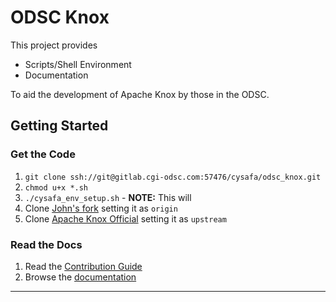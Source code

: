 # ODSC Knox

This project provides

 * Scripts/Shell Environment
 * Documentation

 To aid the development of Apache Knox by those in the ODSC.

## Getting Started

### Get the Code
 1. `git clone ssh://git@gitlab.cgi-odsc.com:57476/cysafa/odsc_knox.git`
 2. `chmod u+x *.sh`
 3. `./cysafa_env_setup.sh` - **NOTE:** This will
   1. Clone [John's fork](https://github.com/mcparlandjcgi/knox) setting it as  `origin`
   2. Clone [Apache Knox Official](git@github.com:apache/knox.git) setting it as `upstream`

### Read the Docs
 1. Read the [Contribution Guide](CONTRIBUTING.md)
 1. Browse the [documentation](documentation)

---
